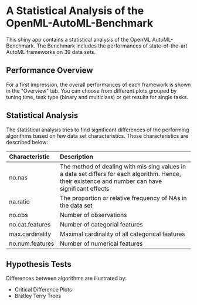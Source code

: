 # A Statistical Analysis of the OpenML-AutoML-Benchmark

This shiny app contains a statistical analysis of the OpenML AutoML-Benchmark.
The Benchmark includes the performances of state-of-the-art AutoML frameworks on 39 data sets.


## Performance Overview
For a first impression, the overall performances of each framework is shown in the "Overview" tab.
You can choose from different plots grouped by tuning time, task type (binary and multiclass) or get results for single tasks.


## Statistical Analysis
The statistical analysis tries to find significant differences of the performing algorithms based on few data set characteristics.
Those characteristics are described below:


| Characteristic | Description |
|:---------------|:------------|
| no.nas      | The method of dealing with mis sing values in a data set differs for each algorithm. Hence, their existence and number can have significant effects |
| na.ratio    | The proportion or relative frequency of NAs in the data set |
| no.obs| Number of observations |
| no.cat.features| Number of categorial features |
| max.cardinality| Maximal cardinality of all categorical features |
| no.num.features| Number of numerical features |


## Hypothesis Tests
Differences between algorithms are illustrated by:

  - Critical Difference Plots
  - Bratley Terry Trees
